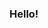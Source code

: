 ### Hello!

<!--
**Dogramming/Dogramming** is a ✨ _special_ ✨ repository because its `README.md` (this file) appears on your GitHub profile.

I'm Dogramming. I love making Windows Forms Applications and webpages.
